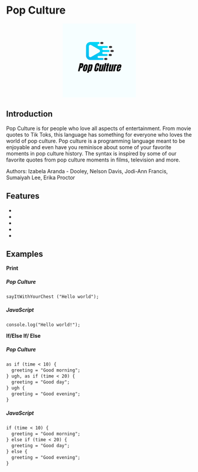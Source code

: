 # Pop Culture 
<p align="center">
<img src= "docs/logo.png" height="200">
</p>

## Introduction 
Pop Culture is for people who love all aspects of entertainment. From movie quotes to Tik Toks, this language has something for everyone who loves the world of pop culture. Pop culture is a programming language meant to be enjoyable and even have you reminisce about some of your favorite moments in pop culture history. The syntax is inspired by some of our favorite quotes from pop culture moments in films, television and more.

Authors: Izabela Aranda - Dooley, Nelson Davis, Jodi-Ann Francis, Sumaiyah Lee, Erika Proctor 

## Features
*
*
*
*
*

## Examples 
**Print**
##### Pop Culture
```
sayItWithYourChest ("Hello world");
```
##### JavaScript
```
console.log("Hello world!");
```
**If/Else If/ Else**
##### Pop Culture
```
as if (time < 10) {
  greeting = "Good morning";
} ugh, as if (time < 20) {
  greeting = "Good day";
} ugh {
  greeting = "Good evening";
}
```
##### JavaScript
```
if (time < 10) {
  greeting = "Good morning";
} else if (time < 20) {
  greeting = "Good day";
} else {
  greeting = "Good evening";
}
```

